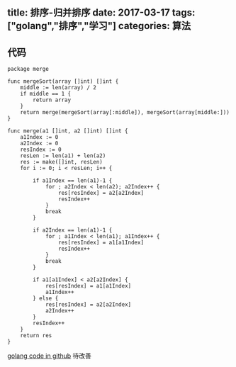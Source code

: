 title: 排序-归并排序
date: 2017-03-17
tags: ["golang","排序","学习"]
categories:
  算法
---

## 代码 ##
```
package merge

func mergeSort(array []int) []int {
	middle := len(array) / 2
	if middle == 1 {
		return array
	}
	return merge(mergeSort(array[:middle]), mergeSort(array[middle:]))
}

func merge(a1 []int, a2 []int) []int {
	a1Index := 0
	a2Index := 0
	resIndex := 0
	resLen := len(a1) + len(a2)
	res := make([]int, resLen)
	for i := 0; i < resLen; i++ {

		if a1Index == len(a1)-1 {
			for ; a2Index < len(a2); a2Index++ {
				res[resIndex] = a2[a2Index]
				resIndex++
			}
			break
		}

		if a2Index == len(a1)-1 {
			for ; a1Index < len(a1); a1Index++ {
				res[resIndex] = a1[a1Index]
				resIndex++
			}
			break
		}

		if a1[a1Index] < a2[a2Index] {
			res[resIndex] = a1[a1Index]
			a1Index++
		} else {
			res[resIndex] = a2[a2Index]
			a2Index++
		}
		resIndex++
	}
	return res
}
```
[golang code in github](https://github.com/fudali113/learn-basic/blob/master/sort/merge/merge.go)
待改善
